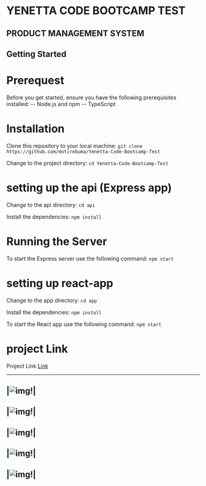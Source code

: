 # YENETTA CODE BOOTCAMP TEST
## PRODUCT MANAGEMENT SYSTEM

## Getting Started
# Prerequest 
Before you get started, ensure you have the following prerequisites installed:
    -- Node.js and npm
    -- TypeScript

# Installation

Clone this repository to your local machine:
`git clone https://github.com/motirebuma/Yenetta-Code-Bootcamp-Test`

Change to the project directory:
`cd Yenetta-Code-Bootcamp-Test`

# setting up the api (Express app)
Change to the api directory:
`cd api`

Install the dependencies:
`npm install`


# Running the Server
To start the Express server use the following command:
`npm start`

# setting up react-app
Change to the app directory:
`cd app`

Install the dependencies:
`npm install`

To start the React app use the following command:
`npm start`

# project Link
Project Link [Link](https://product-management-system-yc.vercel.app)


--------------------------------------
|![img!](screeenshots/all_products.png)|
--------------------------------------
|![img!](screeenshots/create_product.png)|
--------------------------------------
|![img!](screeenshots/out_of_stock.png)|
--------------------------------------
|![img!](screeenshots/stock.png)|
--------------------------------------
|![img!](screeenshots/edit_product.png)|
--------------------------------------


